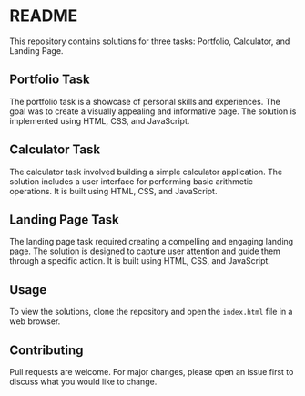 # README

This repository contains solutions for three tasks: Portfolio, Calculator, and Landing Page.

## Portfolio Task

The portfolio task is a showcase of personal skills and experiences. The goal was to create a visually appealing and informative page. The solution is implemented using HTML, CSS, and JavaScript.

## Calculator Task

The calculator task involved building a simple calculator application. The solution includes a user interface for performing basic arithmetic operations. It is built using HTML, CSS, and JavaScript.

## Landing Page Task

The landing page task required creating a compelling and engaging landing page. The solution is designed to capture user attention and guide them through a specific action. It is built using HTML, CSS, and JavaScript.

## Usage

To view the solutions, clone the repository and open the `index.html` file in a web browser.

## Contributing

Pull requests are welcome. For major changes, please open an issue first to discuss what you would like to change.

